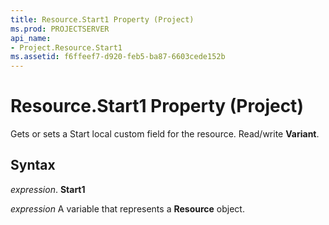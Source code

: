 ```yaml
---
title: Resource.Start1 Property (Project)
ms.prod: PROJECTSERVER
api_name:
- Project.Resource.Start1
ms.assetid: f6ffeef7-d920-feb5-ba87-6603cede152b
---
```



# Resource.Start1 Property (Project)

Gets or sets a Start local custom field for the resource. Read/write  **Variant**.


## Syntax

 _expression_. **Start1**

 _expression_ A variable that represents a **Resource** object.


